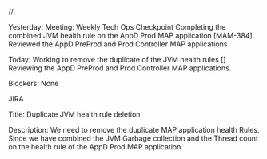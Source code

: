 //

Yesterday:
Meeting: Weekly Tech Ops Checkpoint
Completing the combined JVM health rule on the AppD Prod MAP application [MAM-384]
Reviewed the  AppD PreProd and Prod Controller MAP applications

Today:
Working to remove the duplicate of the JVM health rules []
Reviewing the AppD PreProd and Prod Controller MAP applications.

Blockers:
None



JIRA

Title: Duplicate JVM health rule deletion 

Description: We need to remove the duplicate MAP application health Rules. Since we have combined the JVM Garbage collection and the Thread count on the health rule of the AppD Prod MAP application
